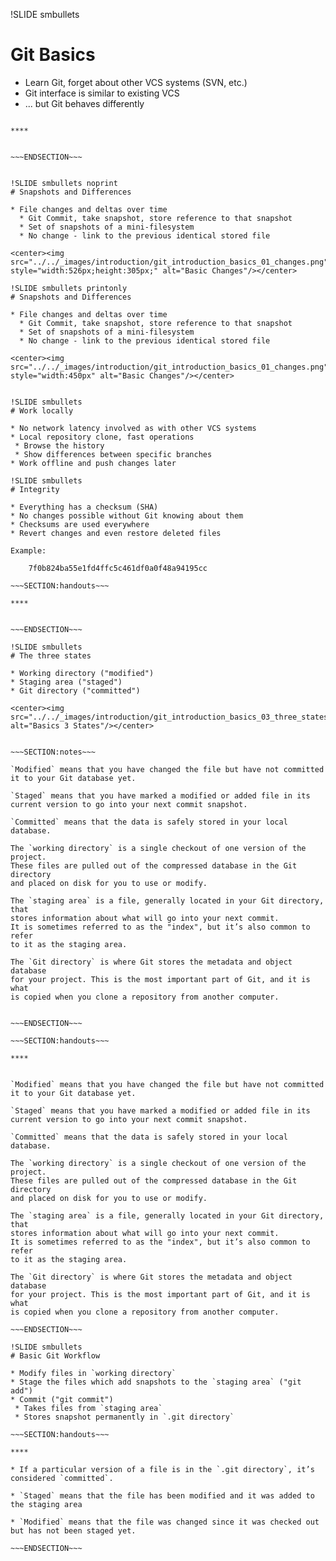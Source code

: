!SLIDE smbullets
# Git Basics

* Learn Git, forget about other VCS systems (SVN, etc.)
* Git interface is similar to existing VCS
* ... but Git behaves differently

~~~SECTION:handouts~~~

****


~~~ENDSECTION~~~


!SLIDE smbullets noprint
# Snapshots and Differences

* File changes and deltas over time
  * Git Commit, take snapshot, store reference to that snapshot
  * Set of snapshots of a mini-filesystem
  * No change - link to the previous identical stored file

<center><img src="../../_images/introduction/git_introduction_basics_01_changes.png" style="width:526px;height:305px;" alt="Basic Changes"/></center>

!SLIDE smbullets printonly
# Snapshots and Differences

* File changes and deltas over time
  * Git Commit, take snapshot, store reference to that snapshot
  * Set of snapshots of a mini-filesystem
  * No change - link to the previous identical stored file

<center><img src="../../_images/introduction/git_introduction_basics_01_changes.png" style="width:450px" alt="Basic Changes"/></center>


!SLIDE smbullets
# Work locally

* No network latency involved as with other VCS systems
* Local repository clone, fast operations
 * Browse the history
 * Show differences between specific branches
* Work offline and push changes later

!SLIDE smbullets
# Integrity

* Everything has a checksum (SHA)
* No changes possible without Git knowing about them
* Checksums are used everywhere
* Revert changes and even restore deleted files

Example:

    7f0b824ba55e1fd4ffc5c461df0a0f48a94195cc

~~~SECTION:handouts~~~

****


~~~ENDSECTION~~~

!SLIDE smbullets
# The three states

* Working directory ("modified")
* Staging area ("staged")
* Git directory ("committed")

<center><img src="../../_images/introduction/git_introduction_basics_03_three_states.png" alt="Basics 3 States"/></center>


~~~SECTION:notes~~~

`Modified` means that you have changed the file but have not committed
it to your Git database yet.

`Staged` means that you have marked a modified or added file in its
current version to go into your next commit snapshot.

`Committed` means that the data is safely stored in your local database.

The `working directory` is a single checkout of one version of the project.
These files are pulled out of the compressed database in the Git directory
and placed on disk for you to use or modify.

The `staging area` is a file, generally located in your Git directory, that
stores information about what will go into your next commit.
It is sometimes referred to as the "index", but it’s also common to refer
to it as the staging area.

The `Git directory` is where Git stores the metadata and object database
for your project. This is the most important part of Git, and it is what
is copied when you clone a repository from another computer.


~~~ENDSECTION~~~

~~~SECTION:handouts~~~

****


`Modified` means that you have changed the file but have not committed
it to your Git database yet.

`Staged` means that you have marked a modified or added file in its
current version to go into your next commit snapshot.

`Committed` means that the data is safely stored in your local database.

The `working directory` is a single checkout of one version of the project.
These files are pulled out of the compressed database in the Git directory
and placed on disk for you to use or modify.

The `staging area` is a file, generally located in your Git directory, that
stores information about what will go into your next commit.
It is sometimes referred to as the "index", but it’s also common to refer
to it as the staging area.

The `Git directory` is where Git stores the metadata and object database
for your project. This is the most important part of Git, and it is what
is copied when you clone a repository from another computer.

~~~ENDSECTION~~~

!SLIDE smbullets
# Basic Git Workflow

* Modify files in `working directory`
* Stage the files which add snapshots to the `staging area` ("git add")
* Commit ("git commit")
 * Takes files from `staging area`
 * Stores snapshot permanently in `.git directory`

~~~SECTION:handouts~~~

****

* If a particular version of a file is in the `.git directory`, it’s considered `committed`.

* `Staged` means that the file has been modified and it was added to the staging area

* `Modified` means that the file was changed since it was checked out but has not been staged yet.

~~~ENDSECTION~~~

